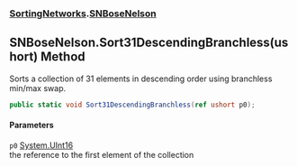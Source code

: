 ### [SortingNetworks](SortingNetworks.md 'SortingNetworks').[SNBoseNelson](SortingNetworks_SNBoseNelson.md 'SortingNetworks.SNBoseNelson')
## SNBoseNelson.Sort31DescendingBranchless(ushort) Method
Sorts a collection of 31 elements in descending order using branchless min/max swap.  
```csharp
public static void Sort31DescendingBranchless(ref ushort p0);
```
#### Parameters
<a name='SortingNetworks_SNBoseNelson_Sort31DescendingBranchless(ushort)_p0'></a>
`p0` [System.UInt16](https://docs.microsoft.com/en-us/dotnet/api/System.UInt16 'System.UInt16')  
the reference to the first element of the collection
  
